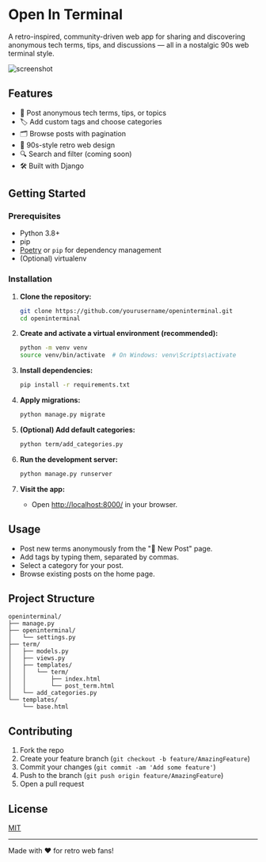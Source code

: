 # Open In Terminal

A retro-inspired, community-driven web app for sharing and discovering anonymous tech terms, tips, and discussions — all in a nostalgic 90s web terminal style.

![screenshot](docs/screenshot.png)

## Features

- 📝 Post anonymous tech terms, tips, or topics
- 🏷️ Add custom tags and choose categories
- 🗂️ Browse posts with pagination
- 🎨 90s-style retro web design
- 🔍 Search and filter (coming soon)
- 🛠️ Built with Django

## Getting Started

### Prerequisites

- Python 3.8+
- pip
- [Poetry](https://python-poetry.org/) or `pip` for dependency management
- (Optional) virtualenv

### Installation

1. **Clone the repository:**
    ```bash
    git clone https://github.com/yourusername/openinterminal.git
    cd openinterminal
    ```

2. **Create and activate a virtual environment (recommended):**
    ```bash
    python -m venv venv
    source venv/bin/activate  # On Windows: venv\Scripts\activate
    ```

3. **Install dependencies:**
    ```bash
    pip install -r requirements.txt
    ```

4. **Apply migrations:**
    ```bash
    python manage.py migrate
    ```

5. **(Optional) Add default categories:**
    ```bash
    python term/add_categories.py
    ```

6. **Run the development server:**
    ```bash
    python manage.py runserver
    ```

7. **Visit the app:**
    - Open [http://localhost:8000/](http://localhost:8000/) in your browser.

## Usage

- Post new terms anonymously from the "📝 New Post" page.
- Add tags by typing them, separated by commas.
- Select a category for your post.
- Browse existing posts on the home page.

## Project Structure

```
openinterminal/
├── manage.py
├── openinterminal/
│   └── settings.py
├── term/
│   ├── models.py
│   ├── views.py
│   ├── templates/
│   │   └── term/
│   │       ├── index.html
│   │       └── post_term.html
│   └── add_categories.py
└── templates/
    └── base.html
```

## Contributing

1. Fork the repo
2. Create your feature branch (`git checkout -b feature/AmazingFeature`)
3. Commit your changes (`git commit -am 'Add some feature'`)
4. Push to the branch (`git push origin feature/AmazingFeature`)
5. Open a pull request

## License

[MIT](LICENSE)

---

Made with ❤️ for retro web fans!
